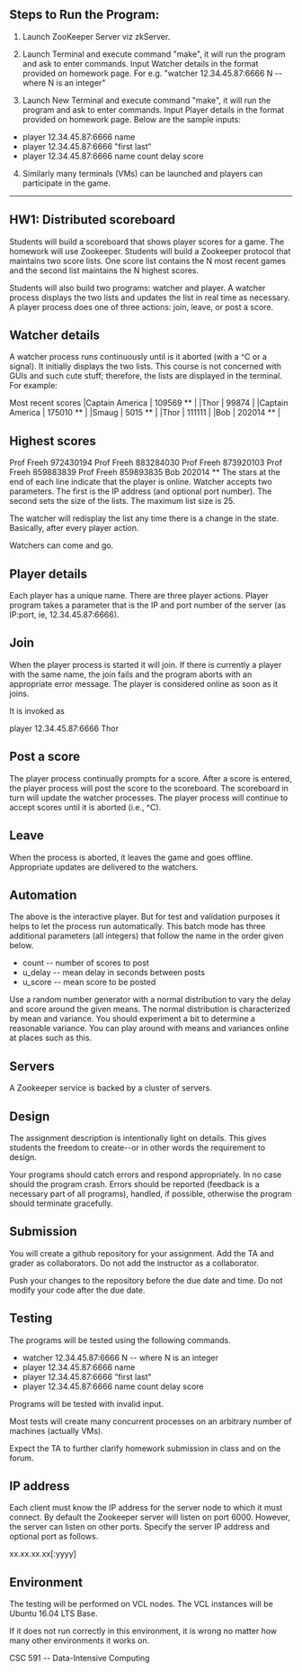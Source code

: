 Steps to Run the Program:
---------------------------

1) Launch ZooKeeper Server viz zkServer.

2) Launch Terminal and execute command "make", it will run the program and ask to enter commands. 
Input Watcher details in the format provided on homework page. For e.g. "watcher 12.34.45.87:6666 N -- where N is an integer"

3) Launch New Terminal and execute command "make", it will run the program and ask to enter commands.
Input Player details in the format provided on homework page. Below are the sample inputs:
* player 12.34.45.87:6666 name
* player 12.34.45.87:6666 "first last"
* player 12.34.45.87:6666 name count delay score

4) Similarly many terminals (VMs) can be launched and players can participate in the game.


-----------------------------------------------------------------------------------------------------------------------------------------

HW1: Distributed scoreboard
---------------------------

Students will build a scoreboard that shows player scores for a game. The homework will use Zookeeper. Students will build a Zookeeper protocol that maintains two score lists. One score list contains the N most recent games and the second list maintains the N highest scores.

Students will also build two programs: watcher and player. A watcher process displays the two lists and updates the list in real time as necessary. A player process does one of three actions: join, leave, or post a score.


Watcher details
---------------

A watcher process runs continuously until is it aborted (with a ^C or a signal). It initially displays the two lists. This course is not concerned with GUIs and such cute stuff; therefore, the lists are displayed in the terminal. For example:

Most recent scores
|Captain America   |   109569 ** |
|Thor              |    99874    |
|Captain America   |   175010 ** | 
|Smaug             |     5015 ** |
|Thor              |   111111    |
|Bob               |   202014 ** |

Highest scores
--------------
Prof Freeh        972430194
Prof Freeh        883284030
Prof Freeh        873920103
Prof Freeh        859883839
Prof Freeh        859893835
Bob                  202014  **
The stars at the end of each line indicate that the player is online. Watcher accepts two parameters. The first is the IP address (and optional port number). The second sets the size of the lists. The maximum list size is 25.

The watcher will redisplay the list any time there is a change in the state. Basically, after every player action.

Watchers can come and go.


Player details
--------------

Each player has a unique name. There are three player actions. Player program takes a parameter that is the IP and port number of the server (as IP:port, ie, 12.34.45.87:6666).


Join
----

When the player process is started it will join. If there is currently a player with the same name, the join fails and the program aborts with an appropriate error message. The player is considered online as soon as it joins.

It is invoked as

player 12.34.45.87:6666 Thor


Post a score
------------

The player process continually prompts for a score. After a score is entered, the player process will post the score to the scoreboard. The scoreboard in turn will update the watcher processes. The player process will continue to accept scores until it is aborted (i.e., ^C).


Leave
-----

When the process is aborted, it leaves the game and goes offline. Appropriate updates are delivered to the watchers.


Automation
----------

The above is the interactive player. But for test and validation purposes it helps to let the process run automatically. This batch mode has three additional parameters (all integers) that follow the name in the order given below.

* count -- number of scores to post
* u_delay -- mean delay in seconds between posts
* u_score -- mean score to be posted

Use a random number generator with a normal distribution to vary the delay and score around the given means. The normal distribution is characterized by mean and variance. You should experiment a bit to determine a reasonable variance. You can play around with means and variances online at places such as this.


Servers
-------

A Zookeeper service is backed by a cluster of servers.


Design
------

The assignment description is intentionally light on details. This gives students the freedom to create--or in other words the requirement to design.

Your programs should catch errors and respond appropriately. In no case should the program crash. Errors should be reported (feedback is a necessary part of all programs), handled, if possible, otherwise the program should terminate gracefully.


Submission
----------

You will create a github repository for your assignment. Add the TA and grader as collaborators. Do not add the instructor as a collaborator.

Push your changes to the repository before the due date and time. Do not modify your code after the due date.


Testing
-------

The programs will be tested using the following commands.

* watcher 12.34.45.87:6666 N -- where N is an integer
* player 12.34.45.87:6666 name
* player 12.34.45.87:6666 "first last"
* player 12.34.45.87:6666 name count delay score

Programs will be tested with invalid input.

Most tests will create many concurrent processes on an arbitrary number of machines (actually VMs).

Expect the TA to further clarify homework submission in class and on the forum.


IP address
----------

Each client must know the IP address for the server node to which it must connect. By default the Zookeeper server will listen on port 6000. However, the server can listen on other ports. Specify the server IP address and optional port as follows.

xx.xx.xx.xx[:yyyy]


Environment
-----------

The testing will be performed on VCL nodes. The VCL instances will be Ubuntu 16.04 LTS Base.

If it does not run correctly in this environment, it is wrong no matter how many other environments it works on.


CSC 591 -- Data-Intensive Computing
